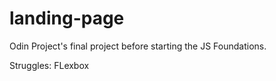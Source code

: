 # landing-page

Odin Project's final project before starting the JS Foundations. 

Struggles: 
FLexbox
